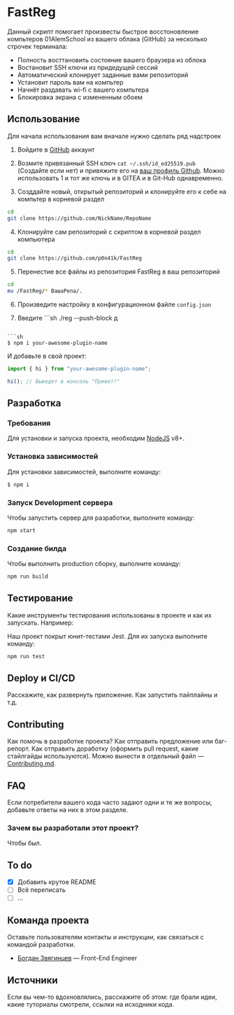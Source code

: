 # FastReg
Данный скрипт помогает произвесты быстрое восстоновление компьтеров 01AlemSchool из вашего облака (GitHub) за несколько строчек терминала:
 - Полность восттановить состояние вашего браузера из облока
 - Востановит SSH ключи из придедущей сессий
 - Автоматический клонирует заданные вами репозиторий
 - Установит пароль вам на компьтер
 - Начнёт раздавать wi-fi с вашего компьтера
 - Блокировка экрана с измененным обоем

<!-- ## Содержание
- [Технологии](#технологии)
- [Начало работы](#начало-работы)
- [Тестирование](#тестирование)
- [Deploy и CI/CD](#deploy-и-ci/cd)
- [Contributing](#contributing)
- [To do](#to-do)
- [Команда проекта](#команда-проекта)

## Технологии
- [GatsbyJS](https://www.gatsbyjs.com/)
- [TypeScript](https://www.typescriptlang.org/)
- ... -->

## Использование
Для начала использования вам вначале нужно сделать ряд надстроек

1) Войдите в [GitHub](https://github.com/login) аккаунт 


2) Возмите привязанный SSH ключ ```cat ~/.ssh/id_ed25519.pub ``` (Создайте если нет) и привяжите его на [ваш профиль Github](https://github.com/settings/keys). Можно использовать 1 и тот же ключь и в GITEA и в Git-Hub однавременно.


3) Созддайте новый, открытый репозиторий и клонируйте его к себе на компьтер в корневой раздел

```sh
cd
git clone https://github.com/NickName/RepoName
```


4) Клонируйте сам репозиторий с скриптом в корневой раздел компьютера
```bash
cd
git clone https://github.com/p0n41k/FastReg
```


5) Перенестие все файлы из репозитория FastReg в ваш репозиторий
```sh
cd
mv /FastReg/* ВашаРепа/.
```


6) Произведите настройку в конфигурационном файле ```config.json```


7) Введите ```sh
./reg --push-block д
```

```sh
$ npm i your-awesome-plugin-name
```

И добавьте в свой проект:
```typescript
import { hi } from "your-awesome-plugin-name";

hi(); // Выведет в консоль "Привет!"
```

## Разработка

### Требования
Для установки и запуска проекта, необходим [NodeJS](https://nodejs.org/) v8+.

### Установка зависимостей
Для установки зависимостей, выполните команду:
```sh
$ npm i
```

### Запуск Development сервера
Чтобы запустить сервер для разработки, выполните команду:
```sh
npm start
```

### Создание билда
Чтобы выполнить production сборку, выполните команду: 
```sh
npm run build
```

## Тестирование
Какие инструменты тестирования использованы в проекте и как их запускать. Например:

Наш проект покрыт юнит-тестами Jest. Для их запуска выполните команду:
```sh
npm run test
```

## Deploy и CI/CD
Расскажите, как развернуть приложение. Как запустить пайплайны и т.д.

## Contributing
Как помочь в разработке проекта? Как отправить предложение или баг-репорт. Как отправить доработку (оформить pull request, какие стайлгайды используются). Можно вынести в отдельный файл — [Contributing.md](./CONTRIBUTING.md).

## FAQ 
Если потребители вашего кода часто задают одни и те же вопросы, добавьте ответы на них в этом разделе.

### Зачем вы разработали этот проект?
Чтобы был.

## To do
- [x] Добавить крутое README
- [ ] Всё переписать
- [ ] ...

## Команда проекта
Оставьте пользователям контакты и инструкции, как связаться с командой разработки.

- [Богдан Звягинцев](tg://resolve?domain=bzvyagintsev) — Front-End Engineer

## Источники
Если вы чем-то вдохновлялись, расскажите об этом: где брали идеи, какие туториалы смотрели, ссылки на исходники кода. 